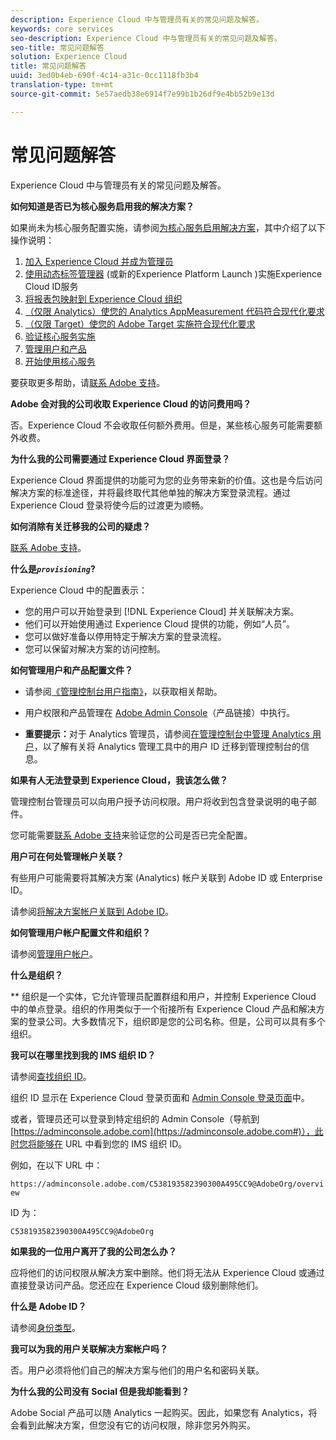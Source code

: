 ```yaml
---
description: Experience Cloud 中与管理员有关的常见问题及解答。
keywords: core services
seo-description: Experience Cloud 中与管理员有关的常见问题及解答。
seo-title: 常见问题解答
solution: Experience Cloud
title: 常见问题解答
uuid: 3ed0b4eb-690f-4c14-a31c-0cc1118fb3b4
translation-type: tm+mt
source-git-commit: 5e57aedb38e6914f7e99b1b26df9e4bb52b9e13d

---
```



# 常见问题解答

Experience Cloud 中与管理员有关的常见问题及解答。

**如何知道是否已为核心服务启用我的解决方案？**

如果尚未为核心服务配置实施，请参阅[为核心服务启用解决方案](../core-services/core-services.md#concept_07ED1D5C64234E77976E6D572E78FB9C)，其中介绍了以下操作说明：


1. [加入 Experience Cloud 并成为管理员](../core-services/core-services.md#section_2423F0BD3DF642658103310EE5EA6154)
1. [使用动态标签管理器](../core-services/core-services.md#section_3C9F6DF37C654D939625BB4D485E4354) (或新的Experience Platform Launch [](https://docs.adobe.com/content/help/en/launch/using/intro/get-started/quick-start.html))实施Experience Cloud ID服务
1. [将报表包映射到 Experience Cloud 组织](../core-services/core-services.md#concept_apg_zq2_rw)
1. [（仅限 Analytics）使您的 Analytics AppMeasurement 代码符合现代化要求](../core-services/core-services.md#section_1798D9D0F05C47E29816AC4EEB9A0913)
1. [（仅限 Target）使您的 Adobe Target 实施符合现代化要求](../core-services/core-services.md#section_C2F4493C7A36406DAE2266B429A4BD24)
1. [验证核心服务实施](../core-services/core-services.md#section_E641782A0F4F44AF8C9C91216BE330D5)
1. [管理用户和产品](../core-services/core-services.md#section_B6E95F4E0E12483CB9DA99CBC0C5A4AF)
1. [开始使用核心服务](../core-services/core-services.md#section_960C06093623462E8EA247B3E97274A1)




要获取更多帮助，请[联系 Adobe 支持](https://helpx.adobe.com/marketing-cloud/contact-support.html)。

**Adobe 会对我的公司收取 Experience Cloud 的访问费用吗？**

否。Experience Cloud 不会收取任何额外费用。但是，某些核心服务可能需要额外收费。

**为什么我的公司需要通过 Experience Cloud 界面登录？**

Experience Cloud 界面提供的功能可为您的业务带来新的价值。这也是今后访问解决方案的标准途径，并将最终取代其他单独的解决方案登录流程。通过 Experience Cloud 登录将使今后的过渡更为顺畅。

**如何消除有关迁移我的公司的疑虑？**

[联系 Adobe 支持](https://helpx.adobe.com/marketing-cloud/contact-support.html)。

**什么是&#x200B;*`provisioning`*?**

Experience Cloud 中的配置表示：

* 您的用户可以开始登录到 [!DNL Experience Cloud] 并关联解决方案。
* 他们可以开始使用通过 Experience Cloud 提供的功能，例如“人员”。
* 您可以做好准备以停用特定于解决方案的登录流程。
* 您可以保留对解决方案的访问控制。

**如何管理用户和产品配置文件？**

* 请参阅[《管理控制台用户指南》](https://helpx.adobe.com/enterprise/administering/user-guide.html)，以获取相关帮助。

* 用户权限和产品管理在 [Adobe Admin Console](https://adminconsole.adobe.com/enterprise)（产品链接）中执行。

* **重要提示：**&#x200B;对于 Analytics 管理员，请参阅[在管理控制台中管理 Analytics 用户](https://docs.adobe.com/content/help/en/analytics/admin/user-product-management/user-management/migrate-users/c-migration-tool.html)，以了解有关将 Analytics 管理工具中的用户 ID 迁移到管理控制台的信息。

**如果有人无法登录到 Experience Cloud，我该怎么做？**

管理控制台管理员可以向用户授予访问权限。用户将收到包含登录说明的电子邮件。

您可能需要[联系 Adobe 支持](https://helpx.adobe.com/marketing-cloud/contact-support.html)来验证您的公司是否已完全配置。

**用户可在何处管理帐户关联？**

有些用户可能需要将其解决方案 (Analytics) 帐户关联到 Adobe ID 或 Enterprise ID。

请参阅[将解决方案帐户关联到 Adobe ID](../admin-getting-started/organizations.md#task_FD389E78640848919E247AC5E95B8369)。

**如何管理用户帐户配置文件和组织？**

请参阅[管理用户帐户](../admin-getting-started/organizations.md#topic_C31CB834F109465A82ED57FF0563B3F1)。

**什么是组织？**

** 组织是一个实体，它允许管理员配置群组和用户，并控制 Experience Cloud 中的单点登录。组织的作用类似于一个衔接所有 Experience Cloud 产品和解决方案的登录公司。大多数情况下，组织即是您的公司名称。但是，公司可以具有多个组织。

**我可以在哪里找到我的 IMS 组织 ID？**

请参阅[查找组织 ID](organizations.md)。

组织 ID 显示在 Experience Cloud 登录页面和 [Admin Console 登录页面](https://adminconsole.adobe.com)中。

或者，管理员还可以登录到特定组织的 Admin Console（导航到 [https://adminconsole.adobe.com](https://adminconsole.adobe.com#)），此时您将能够在 URL 中看到您的 IMS 组织 ID。

例如，在以下 URL 中：

`https://adminconsole.adobe.com/C538193582390300A495CC9@AdobeOrg/overview`

ID 为：

`C538193582390300A495CC9@AdobeOrg`

**如果我的一位用户离开了我的公司怎么办？**

应将他们的访问权限从解决方案中删除。他们将无法从 Experience Cloud 或通过直接登录访问产品。您还应在 Experience Cloud 级别删除他们。

**什么是 Adobe ID？**

请参阅[身份类型](https://helpx.adobe.com/enterprise/help/identity.html)。

**我可以为我的用户关联解决方案帐户吗？**

否。用户必须将他们自己的解决方案与他们的用户名和密码关联。

**为什么我的公司没有 Social 但是我却能看到？**

Adobe Social 产品可以随 Analytics 一起购买。因此，如果您有 Analytics，将会看到此解决方案，但您没有它的访问权限，除非您另外购买。